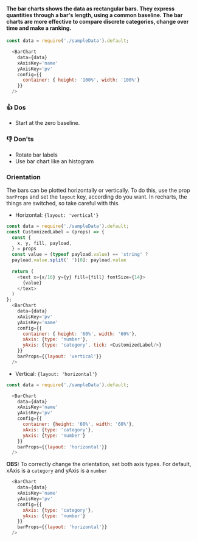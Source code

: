 #### The bar charts shows the data as rectangular bars. They express quantities through a bar's length, using a common baseline. The bar charts are more effective to compare discrete categories, change over time and make a ranking. 

```js
const data = require('./sampleData').default;

  <BarChart
    data={data}
    xAxisKey='name'
    yAxisKey='pv'
    config={{
      container: { height: '100%', width: '100%'}
    }}
  />
```

### 👍 Dos
- Start at the zero baseline. 

### 👎 Don'ts
- Rotate bar labels
- Use bar chart like an histogram

### Orientation
The bars can be plotted horizontally or vertically. To do this, use the prop `barProps` and set the `layout` key, according do you want. In recharts, the things are switched, so take careful with this.


- Horizontal: `{layout: 'vertical'}`
```js
const data = require('./sampleData').default;
const CustomizedLabel = (props) => {
  const {
    x, y, fill, payload,
  } = props
  const value = (typeof payload.value) == 'string' ? 
  payload.value.split(' ')[0]: payload.value 
 
  return (
    <text x={x/16} y={y} fill={fill} fontSize={14}>
      {value}
    </text>
  )
};
  <BarChart
    data={data}
    xAxisKey='pv'
    yAxisKey='name'
    config={{
      container: { height: '60%', width: '60%'},
      xAxis: {type: 'number'}, 
      yAxis: {type: 'category', tick: <CustomizedLabel/>}
    }}
    barProps={{layout: 'vertical'}}
  />
```

- Vertical: `{layout: 'horizontal'}`
```js
const data = require('./sampleData').default;

  <BarChart
    data={data}
    xAxisKey='name'
    yAxisKey='pv'
    config={{
      container: {height: '60%', width: '60%'},
      xAxis: {type: 'category'},
      yAxis: {type: 'number'}
    }}
    barProps={{layout: 'horizontal'}}
  />

```
**OBS:** To correctly change the orientation, set both axis types.
For default, xAxis is a `category` and yAxis is a `number`

```js static
  <BarChart
    data={data}
    xAxisKey='name'
    yAxisKey='pv'
    config={{
      xAxis: {type: 'category'},
      yAxis: {type: 'number'}
    }}
    barProps={{layout: 'horizontal'}}
  />
```
